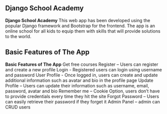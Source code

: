 ## Django School Academy

**Django School Academy**
This web app has been developed using the popular Django framework and Bootstrap for the frontend. The app is an online school for all kids to equip them with skills that will provide solutions to the world.

## Basic Features of The App

**Basic Features of The App**
Get free courses
Register – Users can register and create a new profile
Login - Registered users can login using username and password
User Profile - Once logged in, users can create and update additional information such as avatar and bio in the profile page
Update Profile – Users can update their information such as username, email, password, avatar and bio
Remember me – Cookie Option, users don’t have to provide credentials every time they hit the site
Forgot Password – Users can easily retrieve their password if they forget it
Admin Panel – admin can CRUD users
